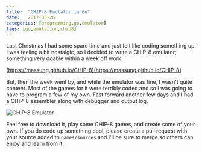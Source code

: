 ```yaml
---
title:  "CHIP-8 Emulator in Go"
date:   2017-05-26
categories: [programming,go,emulator]
tags: [go,emulation,chip8]
---
```

Last Christmas I had some spare time and just felt like coding something up. I was feeling a bit nostalgic, so I decided to write a CHIP-8 emulator; something very doable within a week off work.

[https://massung.github.io/CHIP-8](https://massung.github.io/CHIP-8)

But, then the week went by, and while the emulator was fine, I wasn't quite content. Most of the games for it were terribly coded and so I was going to have to program a few of my own. Fast forward another few days and I had a CHIP-8 assembler along with debugger and output log.

![CHIP-8 Emulator](https://raw.github.com/massung/CHIP-8/master/data/screencap.gif "Lunar Lander")

Feel free to download it, play some CHIP-8 games, and create some of your own. If you do code up something cool, please create a pull request with your source added to `games/sources` and I'll be sure to merge so others can enjoy and learn from it.
